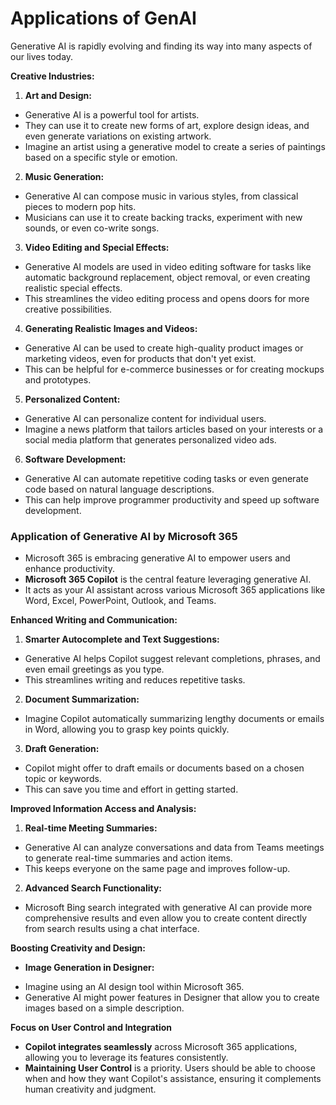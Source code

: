 # Applications of GenAI

Generative AI is rapidly evolving and finding its way into many aspects of our lives today. 

**Creative Industries:**

1. **Art and Design:** 
- Generative AI is a powerful tool for artists.
- They can use it to create new forms of art, explore design ideas, and even generate variations on existing artwork.
- Imagine an artist using a generative model to create a series of paintings based on a specific style or emotion.

2. **Music Generation:**
- Generative AI can compose music in various styles, from classical pieces to modern pop hits.
- Musicians can use it to create backing tracks, experiment with new sounds, or even co-write songs. 

3. **Video Editing and Special Effects:**
- Generative AI models are used in video editing software for tasks like automatic background replacement, object removal, or even creating realistic special effects.
- This streamlines the video editing process and opens doors for more creative possibilities.

4. **Generating Realistic Images and Videos:**
- Generative AI can be used to create high-quality product images or marketing videos, even for products that don't yet exist.
- This can be helpful for e-commerce businesses or for creating mockups and prototypes. 

5. **Personalized Content:**
- Generative AI can personalize content for individual users.
- Imagine a news platform that tailors articles based on your interests or a social media platform that generates personalized video ads.

6. **Software Development:** 
- Generative AI  can automate repetitive coding tasks or even generate code based on natural language descriptions.
- This can help improve programmer productivity and speed up software development.

### **Application of Generative AI by Microsoft 365**

- Microsoft 365 is embracing generative AI to empower users and enhance productivity. 
- **Microsoft 365 Copilot** is the central feature leveraging generative AI.
- It acts as your AI assistant across various Microsoft 365 applications like Word, Excel, PowerPoint, Outlook, and Teams.

**Enhanced Writing and Communication:**

1. **Smarter Autocomplete and Text Suggestions:** 
- Generative AI helps Copilot suggest relevant completions, phrases, and even email greetings as you type.
- This streamlines writing and reduces repetitive tasks. 

2. **Document Summarization:** 
- Imagine Copilot automatically summarizing lengthy documents or emails in Word, allowing you to grasp key points quickly.
 
3. **Draft Generation:**
- Copilot might offer to draft emails or documents based on a chosen topic or keywords.
- This can save you time and effort in getting started.

**Improved Information Access and Analysis:**

1. **Real-time Meeting Summaries:** 
- Generative AI can analyze conversations and data from Teams meetings to generate real-time summaries and action items. 
- This keeps everyone on the same page and improves follow-up.

2. **Advanced Search Functionality:**  
- Microsoft Bing search integrated with generative AI can provide more comprehensive results and even allow you to create content directly from search results using a chat interface.

**Boosting Creativity and Design:**

* **Image Generation in Designer:** 
- Imagine using an AI design tool within Microsoft 365.
- Generative AI might power features in Designer that allow you to create images based on a simple description.

**Focus on User Control and Integration**

* **Copilot integrates seamlessly**  across Microsoft 365 applications, allowing you to leverage its features consistently.
* **Maintaining User Control** is a priority. Users should be able to choose when and how they want Copilot's assistance,  ensuring it complements human creativity and judgment.
